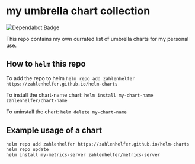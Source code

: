 # my umbrella chart collection

![Dependabot Badge](https://img.shields.io/badge/Dependabot-Enabled-brightgreen)

This repo contains my own currated list of umbrella charts for my personal use.

## How to `helm` this repo

To add the repo to helm
`helm repo add zahlenhelfer https://zahlenhelfer.github.io/helm-charts`

To install the chart-name chart:
`helm install my-chart-name zahlenhelfer/chart-name`

To uninstall the chart:
`helm delete my-chart-name`

## Example usage of a chart

```bash
helm repo add zahlenhelfer https://zahlenhelfer.github.io/helm-charts
helm repo update
helm install my-metrics-server zahlenhelfer/metrics-server
```
